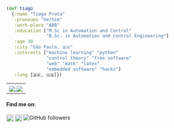 ```clojure
(def tiago
  {:name "Tiago Prata"
   :pronoums "he/him"
   :work-place "ABB"
   :education ["M.Sc in Automation and Control" 
               "B.Sc. in Automation and Control Engineering"]
   :age 30
   :city "São Paulo, 🇧🇷"
   :interests ["machine learning" "python" 
               "control theory" "free software" 
               "web" "math" "latex" 
               "embedded software" "hacks"]
   :lang [🇧🇷, 🇬🇧]})
```

<table><tr><td vlign="center">
     <a href="https://github.com/anuraghazra/github-readme-stats">
     <img align="center" src="https://github-readme-stats.vercel.app/api?username=TiagoPrata&show_icons=true" />
     </a>
     <a href="https://github.com/anuraghazra/github-readme-stats">
     <img align="center" src="https://github-readme-stats.vercel.app/api/top-langs/?username=TiagoPrata&layout=compact" />
     </a>
</td></tr></table>

#### Find me on:
[<img src="https://www.flaticon.com/svg/static/icons/svg/733/733579.svg"
     alt="https://twitter.com/pratiago"
     height="20px"
     align="left" />](https://twitter.com/pratiago)
     [<img src="https://www.flaticon.com/svg/static/icons/svg/174/174857.svg"
     alt="https://www.linkedin.com/in/tiago-prata/"
     height="20px"
     align="left" />](https://www.linkedin.com/in/tiago-prata/)

![GitHub followers](https://img.shields.io/github/followers/TiagoPrata?label=Follow&style=social)